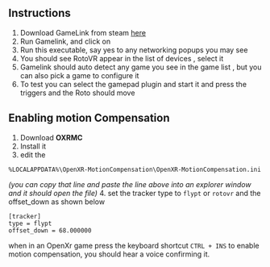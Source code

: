 ## Instructions

1. Download GameLink from steam [here](https://store.steampowered.com/app/3376270/Game_Link/)
2. Run Gamelink, and click on 
3. Run this executable,  say yes to any networking popups you may see
4. You should see RotoVR appear in the list of devices , select it
5. Gamelink should auto detect any game you see in the game list , but you can also pick a game to configure it
6. To test you can select the gamepad plugin and start it and press the triggers and the Roto should move

## Enabling motion Compensation

1. Download **OXRMC**
2. Install it
3. edit the 
 ```
%LOCALAPPDATA%\OpenXR-MotionCompensation\OpenXR-MotionCompensation.ini
```

*(you can copy that line and paste the line above into an explorer window and it should open the file)*
4. set the tracker type to `flypt` or `rotovr` and the offset_down as shown below

```
[tracker]
type = flypt
offset_down = 68.000000
```

when in an OpenXr game press the keyboard shortcut `CTRL + INS` to enable motion compensation, you should hear a voice confirming it.
